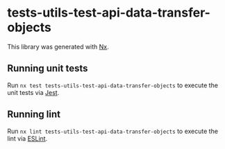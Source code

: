 # tests-utils-test-api-data-transfer-objects

This library was generated with [Nx](https://nx.dev).

## Running unit tests

Run `nx test tests-utils-test-api-data-transfer-objects` to execute the unit tests via [Jest](https://jestjs.io).

## Running lint

Run `nx lint tests-utils-test-api-data-transfer-objects` to execute the lint via [ESLint](https://eslint.org/).

